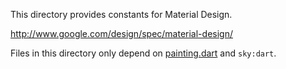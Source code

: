This directory provides constants for Material Design.

   http://www.google.com/design/spec/material-design/

Files in this directory only depend on [painting.dart](../painting.dart) and
`sky:dart`.
